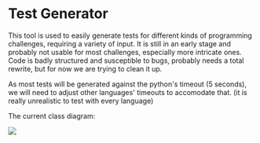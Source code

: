 # Test Generator
This tool is used to easily generate tests for different kinds of programming challenges, requiring a variety of input.
It is still in an early stage and probably not usable for most challenges, especially more intricate ones.
Code is badly structured and susceptible to bugs, probably needs a total rewrite, but for now we are trying to clean it up.

As most tests will be generated against the python's timeout (5 seconds), we will need to adjust other languages' timeouts to accomodate that.
(it is really unrealistic to test with every language)


The current class diagram:

<img src="class_diagram.jpg">
